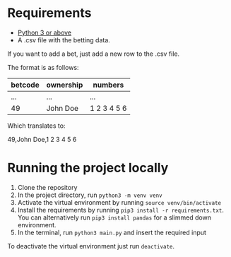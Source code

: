 # Requirements

* [Python 3 or above](https://www.python.org/downloads/)
* A .csv file with the betting data. 

If you want to add a bet, just add a new row to the .csv file. 

The format is as follows:

| betcode | ownership | numbers |
|------|-----------|-----------|
... | ... | ... |
| 49 | John Doe | 1 2 3 4 5 6 |

Which translates to:

49,John Doe,1 2 3 4 5 6

# Running the project locally

1. Clone the repository
2. In the project directory, run `python3 -m venv venv`
3. Activate the virtual environment by running `source venv/bin/activate`
4. Install the requirements by running `pip3 install -r requirements.txt`. You can alternatively run `pip3 install pandas` for a slimmed down environment.
5. In the terminal, run `python3 main.py` and insert the required input

To deactivate the virtual environment just run `deactivate`.

